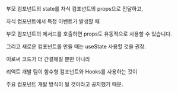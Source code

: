 부모 컴포넌트의 state를 자식 컴포넌트의 props으로 전달하고,

자식 컴포넌트에서 특정 이벤트가 발생할 때

부모 컴포넌트의 메서드를 호출하면 props도 유동적으로 사용할 수 있습니다.



그리고 새로운 컴포넌트를 만들 때는 useState 사용할 것을 권장.

이로써 코드가 더 간결해질 뿐만 아니라

리액트 개발 팀이 함수형 컴포넌트와 Hooks를 사용하는 것이

주요 컴포넌트 개발 방식이 될 것이라고 공지했기 때문.